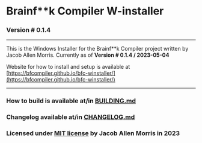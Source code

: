 # Brainf\*\*k Compiler W-installer
### Version # 0.1.4

---

This is the Windows Installer for the Brainf\*\*k Compiler project written by Jacob Allen Morris.
Currently as of **Version # 0.1.4 / 2023-05-04**

Website for how to install and setup is available at [https://bfcompiler.github.io/bfc-winstaller/](https://bfcompiler.github.io/bfc-winstaller/)

---

### How to build is available at/in [BUILDING.md](internals/BUILDING)

### Changelog available at/in [CHANGELOG.md](internals/CHANGELOG)
### Licensed under [MIT license](internals/LICENSE) by Jacob Allen Morris in 2023